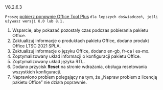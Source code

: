 V8.2.6.3

`Proszę` [pobierz ponownie Office Tool Plus](http://otp.landian.vip/) `dla lepszych doświadczeń, jeśli używasz wersji 8.0 lub 8.1.`

1. Wsparcie, aby pokazać pozostały czas podczas pobierania pakietu Office.
2. Zaktualizuj informacje o produktach pakietu Office, dodano produkt Office LTSC 2021 SPLA.
3. Zaktualizuj informacje o języku Office, dodano en-gb, fr-ca i es-mx.
4. Zoptymalizowany układ informacji o konfiguracji pakietu Office.
5. Zoptymalizowany układ języka RTL.
6. Dodano przycisk **Reset** na stronie wdrażania, obsługa resetowania wszystkich konfiguracji.
7. Naprawiono problem polegający na tym, że „Napraw problem z licencją pakietu Office” nie działa poprawnie.